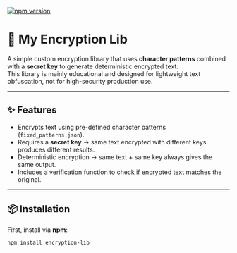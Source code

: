 [![npm version](https://img.shields.io/npm/v/encryption-lib.svg)](https://www.npmjs.com/package/encryption-lib)


# 🔐 My Encryption Lib

A simple custom encryption library that uses **character patterns** combined with a **secret key** to generate deterministic encrypted text.  
This library is mainly educational and designed for lightweight text obfuscation, not for high-security production use.

---

## ✨ Features
- Encrypts text using pre-defined character patterns (`fixed_patterns.json`).
- Requires a **secret key** → same text encrypted with different keys produces different results.
- Deterministic encryption → same text + same key always gives the same output.
- Includes a verification function to check if encrypted text matches the original.

---

## 📦 Installation

First, install via **npm**:

```bash
npm install encryption-lib
